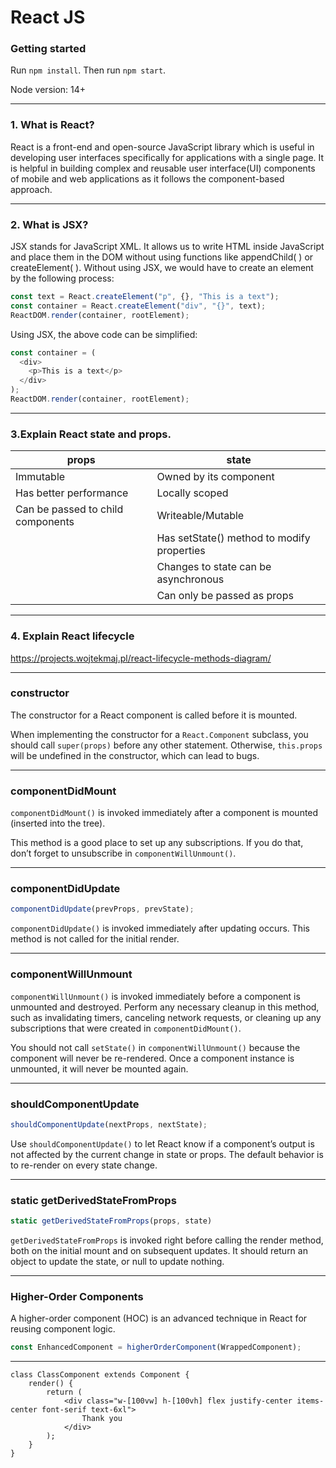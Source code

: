 # React JS

### Getting started

Run `npm install`.
Then run `npm start`.

Node version: 14+

----
### 1. What is React?

React is a front-end and open-source JavaScript library which is useful in developing user interfaces specifically for applications with a single page. It is helpful in building complex and reusable user interface(UI) components of mobile and web applications as it follows the component-based approach.

---

### 2. What is JSX?

JSX stands for JavaScript XML. It allows us to write HTML inside JavaScript and place them in the DOM without using functions like appendChild( ) or createElement( ).
Without using JSX, we would have to create an element by the following process:

```javascript
const text = React.createElement("p", {}, "This is a text");
const container = React.createElement("div", "{}", text);
ReactDOM.render(container, rootElement);
```

Using JSX, the above code can be simplified:

```javascript
const container = (
  <div>
    <p>This is a text</p>
  </div>
);
ReactDOM.render(container, rootElement);
```

---

### 3.Explain React state and props.

| props                             | state                                      |
| --------------------------------- | ------------------------------------------ |
| Immutable                         | Owned by its component                     |
| Has better performance            | Locally scoped                             |
| Can be passed to child components | Writeable/Mutable                          |
|                                   | Has setState() method to modify properties |
|                                   | Changes to state can be asynchronous       |
|                                   | Can only be passed as props                |

---

### 4. Explain React lifecycle

https://projects.wojtekmaj.pl/react-lifecycle-methods-diagram/

---

### constructor

The constructor for a React component is called before it is mounted.

When implementing the constructor for a `React.Component` subclass, you should call `super(props)` before any other statement. Otherwise, `this.props` will be undefined in the constructor, which can lead to bugs.

---

### componentDidMount

`componentDidMount()` is invoked immediately after a component is mounted (inserted into the tree).

This method is a good place to set up any subscriptions. If you do that, don’t forget to unsubscribe in `componentWillUnmount()`.

---

### componentDidUpdate

```javascript
componentDidUpdate(prevProps, prevState);
```

`componentDidUpdate()` is invoked immediately after updating occurs. This method is not called for the initial render.

---

### componentWillUnmount

`componentWillUnmount()` is invoked immediately before a component is unmounted and destroyed. Perform any necessary cleanup in this method, such as invalidating timers, canceling network requests, or cleaning up any subscriptions that were created in `componentDidMount()`.

You should not call `setState()` in `componentWillUnmount()` because the component will never be re-rendered. Once a component instance is unmounted, it will never be mounted again.

---

### shouldComponentUpdate

```javascript
shouldComponentUpdate(nextProps, nextState);
```

Use `shouldComponentUpdate()` to let React know if a component’s output is not affected by the current change in state or props. The default behavior is to re-render on every state change.

---

### static getDerivedStateFromProps

```javascript
static getDerivedStateFromProps(props, state)
```

`getDerivedStateFromProps` is invoked right before calling the render method, both on the initial mount and on subsequent updates. It should return an object to update the state, or null to update nothing.

---

### Higher-Order Components

A higher-order component (HOC) is an advanced technique in React for reusing component logic.

```javascript
const EnhancedComponent = higherOrderComponent(WrappedComponent);
```

---

```
class ClassComponent extends Component {
    render() {
        return (
            <div class="w-[100vw] h-[100vh] flex justify-center items-center font-serif text-6xl">
                Thank you
            </div>
        );
    }
}
```
